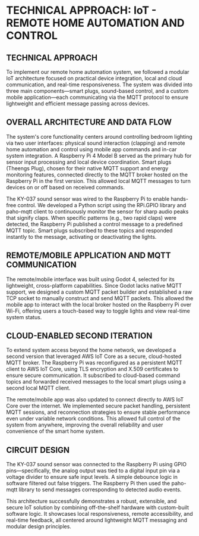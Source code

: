 # TECHNICAL APPROACH: IoT - REMOTE HOME AUTOMATION AND CONTROL

## TECHNICAL APPROACH

To implement our remote home automation system, we followed a modular IoT architecture focused on practical device integration, local and cloud communication, and real-time responsiveness. The system was divided into three main components—smart plugs, sound-based control, and a custom mobile application—each communicating via the MQTT protocol to ensure lightweight and efficient message passing across devices.

## OVERALL ARCHITECTURE AND DATA FLOW

The system's core functionality centers around controlling bedroom lighting via two user interfaces: physical sound interaction (clapping) and remote home automation and control using mobile app commands and in-car system integration. A Raspberry Pi 4 Model B served as the primary hub for sensor input processing and local device coordination. Smart plugs (Theengs Plug), chosen for their native MQTT support and energy monitoring features, connected directly to the MQTT broker hosted on the Raspberry Pi in the first version. This allowed local MQTT messages to turn devices on or off based on received commands.

The KY-037 sound sensor was wired to the Raspberry Pi to enable hands-free control. We developed a Python script using the RPi.GPIO library and paho-mqtt client to continuously monitor the sensor for sharp audio peaks that signify claps. When specific patterns (e.g., two rapid claps) were detected, the Raspberry Pi published a control message to a predefined MQTT topic. Smart plugs subscribed to these topics and responded instantly to the message, activating or deactivating the lights.

## REMOTE/MOBILE APPLICATION AND MQTT COMMUNICATION

The remote/mobile interface was built using Godot 4, selected for its lightweight, cross-platform capabilities. Since Godot lacks native MQTT support, we designed a custom MQTT packet builder and established a raw TCP socket to manually construct and send MQTT packets. This allowed the mobile app to interact with the local broker hosted on the Raspberry Pi over Wi-Fi, offering users a touch-based way to toggle lights and view real-time system status.

## CLOUD-ENABLED SECOND ITERATION

To extend system access beyond the home network, we developed a second version that leveraged AWS IoT Core as a secure, cloud-hosted MQTT broker. The Raspberry Pi was reconfigured as a persistent MQTT client to AWS IoT Core, using TLS encryption and X.509 certificates to ensure secure communication. It subscribed to cloud-based command topics and forwarded received messages to the local smart plugs using a second local MQTT client.

The remote/mobile app was also updated to connect directly to AWS IoT Core over the internet. We implemented secure packet handling, persistent MQTT sessions, and reconnection strategies to ensure stable performance even under variable network conditions. This allowed full control of the system from anywhere, improving the overall reliability and user convenience of the smart home system.

## CIRCUIT DESIGN

The KY-037 sound sensor was connected to the Raspberry Pi using GPIO pins—specifically, the analog output was tied to a digital input pin via a voltage divider to ensure safe input levels. A simple debounce logic in software filtered out false triggers. The Raspberry Pi then used the paho-mqtt library to send messages corresponding to detected audio events.

This architecture successfully demonstrates a robust, extensible, and secure IoT solution by combining off-the-shelf hardware with custom-built software logic. It showcases local responsiveness, remote accessibility, and real-time feedback, all centered around lightweight MQTT messaging and modular design principles.
